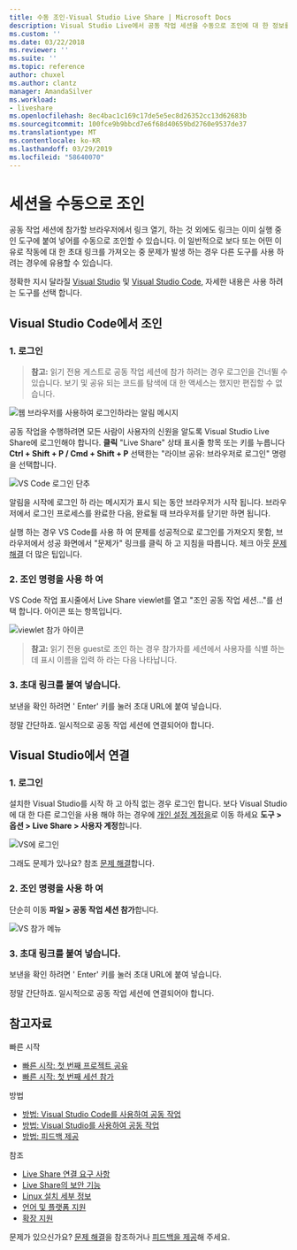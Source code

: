 ```yaml
---
title: 수동 조인-Visual Studio Live Share | Microsoft Docs
description: Visual Studio Live에서 공동 작업 세션을 수동으로 조인에 대 한 정보를 공유 합니다.
ms.custom: ''
ms.date: 03/22/2018
ms.reviewer: ''
ms.suite: ''
ms.topic: reference
author: chuxel
ms.author: clantz
manager: AmandaSilver
ms.workload:
- liveshare
ms.openlocfilehash: 8ec4bac1c169c17de5e5ec8d26352cc13d62683b
ms.sourcegitcommit: 100fce9b9bbcd7e6f68d40659bd2760e9537de37
ms.translationtype: MT
ms.contentlocale: ko-KR
ms.lasthandoff: 03/29/2019
ms.locfileid: "58640070"
---
```

# <a name="join-a-session-manually"></a>세션을 수동으로 조인

공동 작업 세션에 참가할 브라우저에서 링크 열기, 하는 것 외에도 링크는 이미 실행 중인 도구에 붙여 넣어를 수동으로 조인할 수 있습니다. 이 일반적으로 보다 또는 어떤 이유로 작동에 대 한 초대 링크를 가져오는 중 문제가 발생 하는 경우 다른 도구를 사용 하려는 경우에 유용할 수 있습니다.

정확한 지시 달라질 [Visual Studio](#join-from-visual-studio) 및 [Visual Studio Code](#join-from-visual-studio-code), 자세한 내용은 사용 하려는 도구를 선택 합니다.

## <a name="join-from-visual-studio-code"></a>Visual Studio Code에서 조인

### <a name="1-sign-in"></a>1. 로그인

>**참고:** 읽기 전용 게스트로 공동 작업 세션에 참가 하려는 경우 로그인을 건너뛸 수 있습니다. 보기 및 공유 되는 코드를 탐색에 대 한 액세스는 했지만 편집할 수 없습니다.

![웹 브라우저를 사용하여 로그인하라는 알림 메시지](../media/vscode-sign-in-toast.png)

공동 작업을 수행하려면 모든 사람이 사용자의 신원을 알도록 Visual Studio Live Share에 로그인해야 합니다. **클릭** "Live Share" 상태 표시줄 항목 또는 키를 누릅니다 **Ctrl + Shift + P / Cmd + Shift + P** 선택한는 "라이브 공유: 브라우저로 로그인" 명령을 선택합니다.

![VS Code 로그인 단추](../media/vscode-sign-in-button.png)

알림을 시작에 로그인 하 라는 메시지가 표시 되는 동안 브라우저가 시작 됩니다. 브라우저에서 로그인 프로세스를 완료한 다음, 완료될 때 브라우저를 닫기만 하면 됩니다.

실행 하는 경우 VS Code를 사용 하 여 문제를 성공적으로 로그인를 가져오지 못함, 브라우저에서 성공 화면에서 "문제가" 링크를 클릭 하 고 지침을 따릅니다. 체크 아웃 [문제 해결](../troubleshooting.md#sign-in) 더 많은 팁입니다.

### <a name="2-use-the-join-command"></a>2. 조인 명령을 사용 하 여

VS Code 작업 표시줄에서 Live Share viewlet를 열고 "조인 공동 작업 세션..."를 선택 합니다. 아이콘 또는 항목입니다.

![viewlet 참가 아이콘](../media/vscode-join-viewlet.png)

>**참고:** 읽기 전용 guest로 조인 하는 경우 참가자를 세션에서 사용자를 식별 하는 데 표시 이름을 입력 하 라는 다음 나타납니다.

### <a name="3-paste-the-invite-link"></a>3. 초대 링크를 붙여 넣습니다.

보낸을 확인 하려면 ' Enter' 키를 눌러 초대 URL에 붙여 넣습니다.

정말 간단하죠. 일시적으로 공동 작업 세션에 연결되어야 합니다.

## <a name="join-from-visual-studio"></a>Visual Studio에서 연결

### <a name="1-sign-in"></a>1. 로그인

설치한 Visual Studio를 시작 하 고 아직 없는 경우 로그인 합니다. 보다 Visual Studio에 대 한 다른 로그인을 사용 해야 하는 경우에 [개인 설정 계정을](https://docs.microsoft.com/en-us/visualstudio/ide/signing-in-to-visual-studio)로 이동 하세요 **도구 &gt; 옵션 &gt; Live Share &gt; 사용자 계정**합니다.

![VS에 로그인](../media/vs-sign-in-button.png)

그래도 문제가 있나요? 참조 [문제 해결](../troubleshooting.md#sign-in)합니다.

### <a name="2-use-the-join-command"></a>2. 조인 명령을 사용 하 여

단순히 이동 **파일 > 공동 작업 세션 참가**합니다.

![VS 참가 메뉴](../media/vs-join.png)

### <a name="3-paste-the-invite-link"></a>3. 초대 링크를 붙여 넣습니다.

보낸을 확인 하려면 ' Enter' 키를 눌러 초대 URL에 붙여 넣습니다.

정말 간단하죠. 일시적으로 공동 작업 세션에 연결되어야 합니다.

## <a name="see-also"></a>참고자료

빠른 시작

- [빠른 시작: 첫 번째 프로젝트 공유](../quickstart/share.md)
- [빠른 시작: 첫 번째 세션 참가](../quickstart/join.md)

방법

- [방법: Visual Studio Code를 사용하여 공동 작업](../use/vscode.md)
- [방법: Visual Studio를 사용하여 공동 작업](../use/vs.md)
- [방법: 피드백 제공](../support.md)

참조

- [Live Share 연결 요구 사항](connectivity.md)
- [Live Share의 보안 기능](security.md)
- [Linux 설치 세부 정보](linux.md)
- [언어 및 플랫폼 지원](platform-support.md)
- [확장 지원](extensions.md)

문제가 있으신가요? [문제 해결](../troubleshooting.md)을 참조하거나 [피드백을 제공](../support.md)해 주세요.
